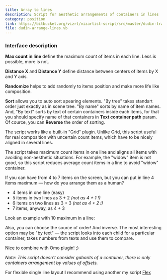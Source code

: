 ```yaml
---
title: Array to lines
description: Script for aesthetic arrangements of containers in lines
category: position
link: https://bitbucket.org/vizrt/vizartist-script/src/master/dudin-transform/dudin-arrange/dudin-arrange-lines/
file: dudin-arrange-lines.vb
---
```


<interface-description image="arrange-line-ui.png">

### Interface description

__Max count in line__ define the maximum count of items in each line. Less is possible, more is not.

__Distance X__ and __Distance Y__ define distance between centers of items by X and Y axis.

__Randomize__ helps to add randomly to items position and make more life like composition.

__Sort__ allows you to auto sort apearing elements. "By tree" takes standart order just exactly as in scene tree. "By name" sorts by name of item names. And, "By text" sorts by text of certain containers inside each items, for that you should specify name of that containers in __Text container path__ param. Of cource, you can __Reverse__ the order of sorting.

</interface-description>

The script works like a built-in "Grid" plugin. Unlike Grid, this script useful for real composition with uncertain count items, which have to be nicely aligned in several lines.

<media-image name="arrange-line-cover.png" />

The script takes maximum count items in one line and aligns all items with avoiding non-aesthetic situations. For example, the "widow" item is not good, so this script reduces average count items in a line to avoid "widow" container.

If you can have from 4 to 7 items on the screen, but you can put in line 4 items maximum — how do you arrange them as a human?

* 4 items in one line (easy)
* 5 items in two lines as 3 + 2 _(not as 4 + 1 !)_
* 6 items on two lines as 3 + 3 _(not as 4 + 2 !)_
* 7 items, anyway, as 4 + 3

Look an example with 10 maximum in a line:

<media-youtube url="https://www.youtube.com/embed/wLey8TXrpT8" />

Also, you can choose the source of order! And inverse. The most interesting option may be "by text" — the script looks into each child for a particular container, takes numbers from texts and use them to compare.

Nice to combine with Omo plugin! ;)

_Note: This script doesn't consider gabarits of a container, there is only containers arrangement by values of offsets._

For flexible single line layout I recommend using another my script [Flex](/scripts/vizartist/flex/)
